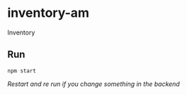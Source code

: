 # inventory-am

Inventory

## Run

`npm start`

_Restart and re run if you change something in the backend_
